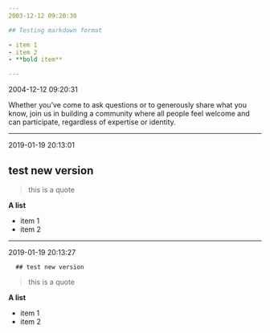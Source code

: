 ```yaml
---
2003-12-12 09:20:30

## Testing markdown format

- item 1
- item 2
- **bold item**

---
```

2004-12-12 09:20:31

Whether you’ve come to ask questions or to generously share what you know, join us in building a community where all people feel welcome and can participate, regardless of expertise or identity.


---
2019-01-19 20:13:01

## test new version

> this is a quote

**A list**
- item 1
- item 2


---
2019-01-19 20:13:27

      ## test new version

> this is a quote

**A list**

- item 1
- item 2
    
